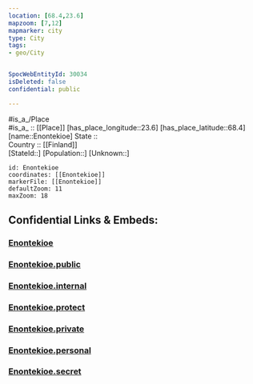 ```yaml
---
location: [68.4,23.6] 
mapzoom: [7,12] 
mapmarker: city 
type: City
tags:
- geo/City


SpocWebEntityId: 30034
isDeleted: false
confidential: public

---
```

#is_a_/Place  
#is_a_ :: [[Place]] 
[has_place_longitude::23.6] 
[has_place_latitude::68.4] 
[name::Enontekioe] 
State ::  
Country :: [[Finland]]  
[StateId::] 
[Population::] 
[Unknown::] 


```leaflet
id: Enontekioe
coordinates: [[Enontekioe]] 
markerFile: [[Enontekioe]] 
defaultZoom: 11 
maxZoom: 18
```


## Confidential Links & Embeds: 

### [Enontekioe](/_Standards/Earth/Continent/Europe/Europe~North/Finland/Provinces~Finland/Lapland/City/Enontekioe.md) 

### [Enontekioe.public](/_public/Earth/Continent/Europe/Europe~North/Finland/Provinces~Finland/Lapland/City/Enontekioe.public.md) 

### [Enontekioe.internal](/_internal/Earth/Continent/Europe/Europe~North/Finland/Provinces~Finland/Lapland/City/Enontekioe.internal.md) 

### [Enontekioe.protect](/_protect/Earth/Continent/Europe/Europe~North/Finland/Provinces~Finland/Lapland/City/Enontekioe.protect.md) 

### [Enontekioe.private](/_private/Earth/Continent/Europe/Europe~North/Finland/Provinces~Finland/Lapland/City/Enontekioe.private.md) 

### [Enontekioe.personal](/_personal/Earth/Continent/Europe/Europe~North/Finland/Provinces~Finland/Lapland/City/Enontekioe.personal.md) 

### [Enontekioe.secret](/_secret/Earth/Continent/Europe/Europe~North/Finland/Provinces~Finland/Lapland/City/Enontekioe.secret.md)


